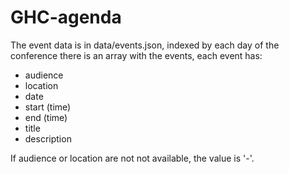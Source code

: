# GHC-agenda

The event data is in data/events.json, indexed by each day of the conference there is an array with the events, each event has:

- audience
- location
- date
- start (time)
- end (time)
- title
- description

If audience or location are not not available, the value is '-'.
